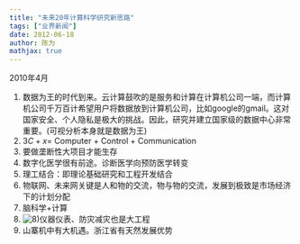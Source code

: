 ```yaml
---
title: "未来20年计算科学研究新思路"
tags: ["业界新闻"]
date: 2012-06-18
author: 陈为
mathjax: true
---
```


2010年4月

 

1. 数据为王的时代到来。云计算鼓吹的是服务和计算在计算机公司一端，而计算机公司千万百计希望用户将数据放到计算机公司，比如google的gmail。这对国家安全、个人隐私是极大的挑战。因此，研究并建立国家级的数据中心非常重要。(可视分析本身就是数据为王)
2. $3 C+x=$ Computer $+$ Control $+$ Communication
3. 要做垄断性大项目才能生存
4. 数字化医学很有前途。诊断医学向预防医学转变
5. 理工结合：即理论基础研究和工程开发结合
6. 物联网、未来网关键是人和物的交流，物与物的交流，发展到极致是市场经济下的计划分配
7. 脑科学+计算
8.  ![8)](http://www.cad.zju.edu.cn/home/vagblog/wp-includes/images/smilies/icon_cool.gif)仪器仪表、防灾减灾也是大工程
9. 山寨机中有大机遇。浙江省有天然发展优势